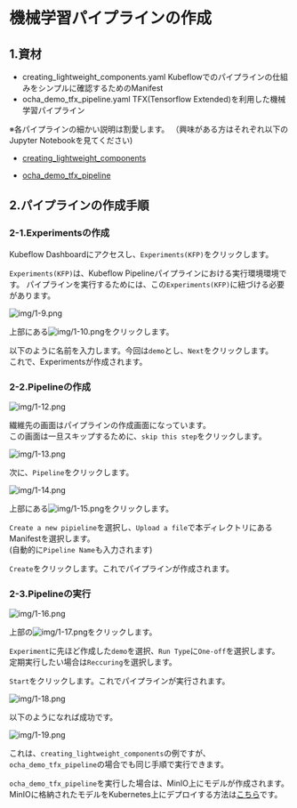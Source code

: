 # 機械学習パイプラインの作成

## 1.資材

* creating_lightweight_components.yaml
    Kubeflowでのパイプラインの仕組みをシンプルに確認するためのManifest
* ocha_demo_tfx_pipeline.yaml
    TFX(Tensorflow Extended)を利用した機械学習パイプライン

※各パイプラインの細かい説明は割愛します。
（興味がある方はそれぞれ以下のJupyter Notebookを見てください)

* [creating_lightweight_components](../Jupyter_Notebook/creating_lightweight_components.ipynb)

* [ocha_demo_tfx_pipeline](../Jupyter_Notebook/ocha_demo_tfx_pipeline.ipynb)

## 2.パイプラインの作成手順

### 2-1.Experimentsの作成

Kubeflow Dashboardにアクセスし、`Experiments(KFP)`をクリックします。  

`Experiments(KFP)`は、Kubeflow Pipelineパイプラインにおける実行環境環境です。
パイプラインを実行するためには、この`Experiments(KFP)`に紐づける必要があります。  

![img/1-9.png](../img/1-9.png)

上部にある![img/1-10.png](../img/1-10.png)をクリックします。  

以下のように名前を入力します。今回は`demo`とし、`Next`をクリックします。  
これで、Experimentsが作成されます。  

### 2-2.Pipelineの作成

![img/1-12.png](../img/1-12.png)

繊維先の画面はパイプラインの作成画面になっています。  
この画面は一旦スキップするために、`skip this step`をクリックします。  

![img/1-13.png](../img/1-13.png)

次に、`Pipeline`をクリックします。

![img/1-14.png](../img/1-14.png)

上部にある![img/1-15.png](../img/1-15.png)をクリックします。

`Create a new pipieline`を選択し、`Upload a file`で本ディレクトリにあるManifestを選択します。  
(自動的に`Pipeline Name`も入力されます)

`Create`をクリックします。これでパイプラインが作成されます。

### 2-3.Pipelineの実行

![img/1-16.png](../img/1-16.png)

上部の![img/1-17.png](../img/1-17.png)をクリックします。  

`Experiment`に先ほど作成した`demo`を選択、`Run Type`に`One-off`を選択します。  
定期実行したい場合は`Reccuring`を選択します。  

`Start`をクリックします。これでパイプラインが実行されます。  

![img/1-18.png](../img/1-18.png)

以下のようになれば成功です。

![img/1-19.png](../img/1-19.png)

これは、`creating_lightweight_components`の例ですが、`ocha_demo_tfx_pipeline`の場合でも同じ手順で実行できます。  

`ocha_demo_tfx_pipeline`を実行した場合は、MinIO上にモデルが作成されます。  
MinIOに格納されたモデルをKubernetes上にデプロイする方法は[こちら](../deploy_model/README.md)です。  